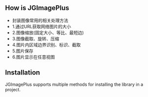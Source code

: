 ## How is JGImagePlus

- 封装图像常用的相关处理方法
- 1.通过URL获取网络图片的大小
- 2.图像缩放(固定大小、等比、最短边)
- 3.图像截取、旋转、压缩
- 4.图片内区域边界识别、标识、截取
- 5.图片保存
- 6.图片显示在任意视图

## Installation
JGImagePlus supports multiple methods for installing the library in a project.

